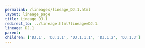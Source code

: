 ```yaml
---
permalink: /lineages/lineage_DJ.1.html
layout: lineage_page
title: Lineage DJ.1
redirect_to: ../lineage.html?lineage=DJ.1
lineage: DJ.1
parent: 
children: ['DJ.1', 'DJ.1.1', 'DJ.1.1.1', 'DJ.1.2', 'DJ.1.3']
---
```

